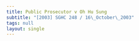 ```yaml
---
title: Public Prosecutor v Oh Hu Sung
subtitle: "[2003] SGHC 248 / 16\_October\_2003"
tags: null
layout: single
---
```


